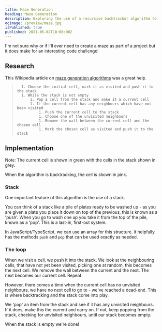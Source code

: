 ```yaml
---
title: Maze Generation
heading: Maze Generation
description: Exploring the use of a recursive backtracker algorithm to generate a Maze.
ogImage: /preview/maze.jpg
isPublished: true
published: 2021-05-02T18:00:00Z
---
```


<script>
	import ColourSquare from '$lib/components/ColourSquare.svelte';
	import Maze from '$lib/projects/maze/Maze.svelte';
	import Controls from '$lib/projects/maze/Controls.svelte';
</script>

I'm not sure why or if I'll ever need to create a maze as part of a project but it does make for an interesting code challenge!

<Maze />

<Controls />

## Research

This Wikipedia article on [maze generation algorithms](https://en.wikipedia.org/wiki/Maze_generation_algorithm) was a great help.

>     	1. Choose the initial cell, mark it as visited and push it to the stack
>     	1. While the stack is not empty
>     		1. Pop a cell from the stack and make it a current cell
>     		1. If the current cell has any neighbours which have not been visited
>     			1. Push the current cell to the stack
>     			1. Choose one of the unvisited neighbours
>     			1. Remove the wall between the current cell and the chosen cell
>     			1. Mark the chosen cell as visited and push it to the stack

## Implementation

Note: The current cell is shown in <ColourSquare value="--color-green">green</ColourSquare> with the cells in the stack shown in <ColourSquare value="--theme-highlight">grey</ColourSquare>.

When the algorithm is backtracking, the cell is shown in <ColourSquare value="--color-pink">pink</ColourSquare>.

### Stack

One important feature of this algorithm is the use of a stack.

You can think of a stack like a pile of plates ready to be washed up - as you are given a plate you place it down on top of the previous, this is known as a 'push'. When you go to wash one up you take it from the top of the pile, known as a 'pop'. This is a last-in, first-out system.

In JavaScript/TypeScript, we can use an array for this structure. It helpfully has the methods `push` and `pop` that can be used exactly as needed.

### The loop

When we visit a cell, we push it into the stack. We look at the neighbouring cells, that have not yet been visited, picking one at random, this becomes the next cell. We remove the wall between the current and the next. The next becomes our current cell. Repeat.

However, there comes a time when the current cell has no unvisited neighbours, we have no next cell to go to - we've reached a dead-end. This is where backtracking and the stack come into play.

We 'pop' an item from the stack and see if it has any unvisited neighbours. If it does, make this the current and carry on. If not, keep popping from the stack, checking for unvisited neighbours, until our stack becomes empty.

When the stack is empty we're done!
